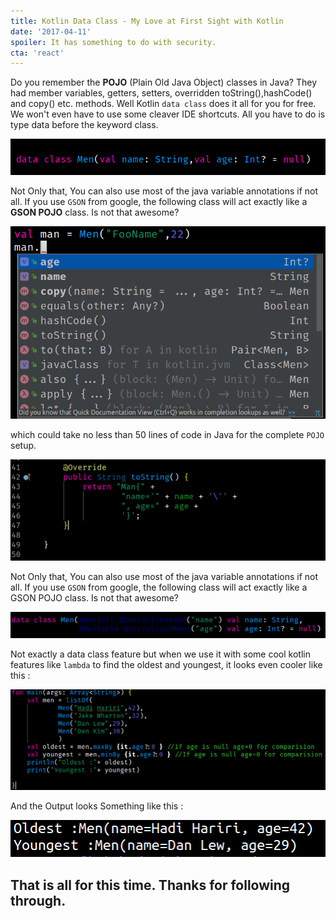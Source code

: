 ```yaml
---
title: Kotlin Data Class - My Love at First Sight with Kotlin
date: '2017-04-11'
spoiler: It has something to do with security.
cta: 'react'
---
```


Do you remember the **POJO** (Plain Old Java Object) classes in Java? They had member variables, getters, setters, overridden toString(),hashCode() and copy() etc. methods. Well Kotlin `data class` does it all for you for free. We won't even have to use some cleaver IDE shortcuts. All you have to do is type data before the keyword class.

![](data_class_demo.png)

Not Only that, You can also use most of the java variable annotations if not all. If you use `GSON` from google, the following class will act exactly like a **GSON POJO** class. Is not that awesome?

![](suggestion.png)

which could take no less than 50 lines of code in Java for the complete `POJO` setup.

![](tostring.png)

Not Only that, You can also use most of the java variable annotations if not all. If you use `GSON` from google, the following class will act exactly like a GSON POJO class. Is not that awesome?

![](short.png)


Not exactly a data class feature but when we use it with some cool kotlin features like `lambda` to find the oldest and youngest, it looks even cooler like this :

![](developers.png)


And the Output looks Something like this :

![](output.png)

That is all for this time. Thanks for following through.
---